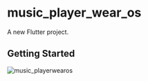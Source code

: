 # music_player_wear_os

A new Flutter project.

## Getting Started

![music_playerwearos](https://user-images.githubusercontent.com/114760131/231901061-8176b5f2-1ba6-4157-9060-735938d9e17c.png)
